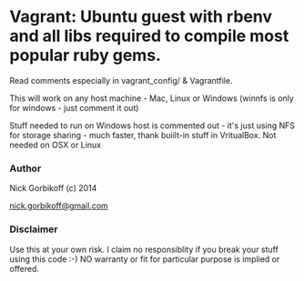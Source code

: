 # Vagrant: Ubuntu guest with rbenv and all libs required to compile most popular ruby gems.


Read comments  especially in vagrant_config/ & Vagrantfile.

This will work on any host machine  - Mac, Linux or Windows (winnfs is only for windows - just comment it out)

Stuff needed to run on Windows host is commented out - it's just using NFS for storage sharing - much faster, thank buiilt-in stuff in VritualBox. Not needed on OSX or Linux

### Author
Nick Gorbikoff (c) 2014

nick.gorbikoff@gmail.com

### Disclaimer
Use this at your own risk. I claim no responsiblity if you break your stuff using this code :-) NO warranty or fit for particular purpose is implied or offered.
